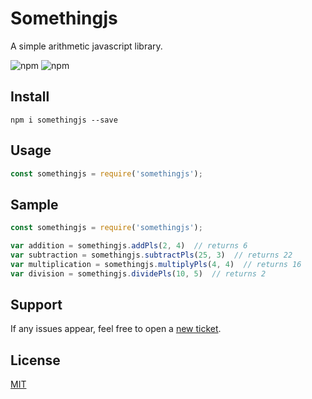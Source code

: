 # Somethingjs
A simple arithmetic javascript library.

![npm](https://img.shields.io/npm/v/somethingjs)
![npm](https://img.shields.io/npm/dw/somethingjs)

## Install
```
npm i somethingjs --save
```

## Usage
```js
const somethingjs = require('somethingjs');
```

## Sample
```js
const somethingjs = require('somethingjs');

var addition = somethingjs.addPls(2, 4)  // returns 6
var subtraction = somethingjs.subtractPls(25, 3)  // returns 22
var multiplication = somethingjs.multiplyPls(4, 4)  // returns 16
var division = somethingjs.dividePls(10, 5)  // returns 2
```

## Support
If any issues appear, feel free to open a [new ticket](https://github.com/vladyslavnUA/something-js/issues/new).

## License
[MIT](https://github.com/vladyslavnUA/something-js/blob/main/LICENSE)
